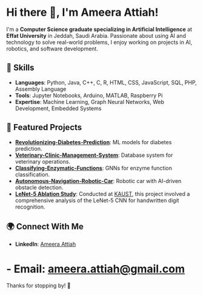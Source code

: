 # Hi there 👋, I'm Ameera Attiah!

I'm a **Computer Science graduate specializing in Artificial Intelligence** at **Effat University** in Jeddah, Saudi Arabia. Passionate about using AI and technology to solve real-world problems, I enjoy working on projects in AI, robotics, and software development.



## 🔧 Skills
- **Languages**: Python, Java, C++, C, R, HTML, CSS, JavaScript, SQL, PHP, Assembly Language  
- **Tools**: Jupyter Notebooks, Arduino, MATLAB, Raspberry Pi  
- **Expertise**: Machine Learning, Graph Neural Networks, Web Development, Embedded Systems



## 🌟 Featured Projects
- **[Revolutionizing-Diabetes-Prediction](https://github.com/ameeraattiah/Revolutionizing-Diabetes-Prediction-Models)**: ML models for diabetes prediction.  
- **[Veterinary-Clinic-Management-System](https://github.com/ameeraattiah/Veterinary-Clinic-Management-System)**: Database system for veterinary operations.  
- **[Classifying-Enzymatic-Functions](https://github.com/ameeraattiah/Classifying-Enzymatic-Functions-Using-Graph-Neural-Networks--Insights-from-the-ENZYMES-Dataset)**: GNNs for enzyme function classification.  
- **[Autonomous-Navigation-Robotic-Car](https://github.com/ameeraattiah/Autonomous-Navigation-Robotic-Car-with-Integrated-Obstacle-and-Edge-Detection-Capabilities)**: Robotic car with AI-driven obstacle detection.  
- **[LeNet-5 Ablation Study](https://github.com/ameeraattiah/An-Ablation-Study-on-the-LeNet-5-Algorithm)**: Conducted at [KAUST](https://github.com/kaustedu), this project involved a comprehensive analysis of the LeNet-5 CNN for handwritten digit recognition.



## 🌍 Connect With Me
- **LinkedIn**: [Ameera Attiah](https://www.linkedin.com/in/ameera-attiah-b6788a282)
# - **Email**: ameera.attiah@gmail.com  

Thanks for stopping by! 🚀

